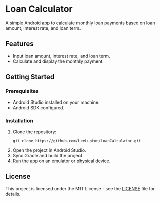 # Loan Calculator

A simple Android app to calculate monthly loan payments based on loan amount, interest rate, and loan term.

## Features

- Input loan amount, interest rate, and loan term.
- Calculate and display the monthly payment.

## Getting Started

### Prerequisites

- Android Studio installed on your machine.
- Android SDK configured.

### Installation

1. Clone the repository:
    ```
    git clone https://github.com/LeeLupton/LoanCalculator.git
    ```
2. Open the project in Android Studio.
3. Sync Gradle and build the project.
4. Run the app on an emulator or physical device.

## License

This project is licensed under the MIT License - see the [LICENSE](LICENSE) file for details.
